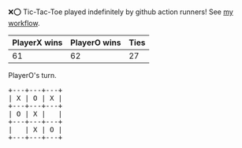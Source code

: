 :x::o: Tic-Tac-Toe played indefinitely by github action runners! See [my workflow](.github/workflows/play.yaml).

|PlayerX wins|PlayerO wins|Ties|
|-|-|-|
|61|62|27|

PlayerO's turn.

<pre>
+---+---+---+
| X | O | X |
+---+---+---+
| O | X |   |
+---+---+---+
|   | X | O |
+---+---+---+
</pre>